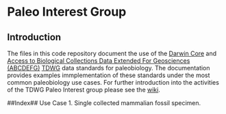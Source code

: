 # Paleo Interest Group

## Introduction
The files in this code repository document the use of the [Darwin Core](http://rs.tdwg.org/dwc/terms/)  and [Access to Biological Collections Data Extended For Geosciences (ABCDEFG)](http://www.geocase.eu/efg) [TDWG](http://www.tdwg.org/) data standards for paleobiology. The documentation provides examples immplementation of these standards under the most common paleobiology use cases. For further introduction into the activities of the TDWG Paleo Interest group please see the [wiki](https://github.com/tdwg/paleo/wiki).

##Index##
Use Case 1. Single collected mammalian fossil specimen.
